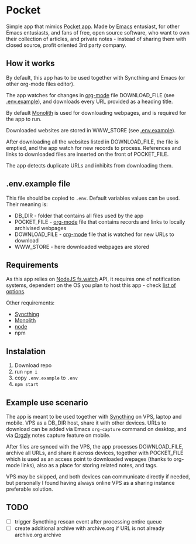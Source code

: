 # Pocket

Simple app that mimics [Pocket app](https://www.mozilla.org/en-US/firefox/pocket/). Made by [Emacs](https://www.gnu.org/software/Emacs/) entusiast, for other Emacs entusiasts, and fans of free, open source software, who want to own their collection of articles, and private notes - instead of sharing them with closed source, profit oriented 3rd party company.

## How it works

By default, this app has to be used together with Syncthing and Emacs (or other org-mode files editor).

The app watches for changes in [org-mode](https://orgmode.org/) file DOWNLOAD_FILE (see [.env.example](https://github.com/farynaio/pocket#envexample-file)), and downloads every URL provided as a heading title.

By default [Monolith](https://github.com/Y2Z/monolith) is used for downloading webpages, and is required for the app to run.

Downloaded websites are stored in WWW_STORE (see [.env.example](https://github.com/farynaio/pocket#envexample-file)).

After downloading all the websites listed in DOWNLOAD_FILE, the file is emptied, and the app watch for new records to process. References and links to downloaded files are inserted on the front of POCKET_FILE.

The app detects duplicate URLs and inhibits from downloading them.

## .env.example file

This file should be copied to `.env`. Default variables values can be used. Their meaning is:

- DB_DIR - folder that contains all files used by the app
- POCKET_FILE - [org-mode](https://orgmode.org/) file that contains records and links to locally archivised webpages
- DOWNLOAD_FILE - [org-mode](https://orgmode.org/) file that is watched for new URLs to download
- WWW_STORE - here downloaded webpages are stored

## Requirements

As this app relies on [NodeJS fs.watch](https://nodejs.org/docs/latest/api/fs.html#fswatchfilename-options-listener) API, it requires one of notification systems, dependent on the OS you plan to host this app - check [list of options](https://nodejs.org/docs/latest/api/fs.html#availability).

Other requirements:
- [Syncthing](https://syncthing.net)
- [Monolith](https://github.com/Y2Z/monolith)
- [node](https://nodejs.org)
- npm

## Instalation

1. Download repo
2. run `npm i`
3. copy `.env.example` to `.env`
4. `npm start`

## Example use scenario

The app is meant to be used together with [Syncthing](https://syncthing.net/) on VPS, laptop and  mobile. VPS as a DB_DIR host, share it with other devices. URLs to download can be added via Emacs `org-capture` command on desktop, and via [Orgzly](https://orgzly.com/) notes capture feature on mobile.

After files are synced with the VPS, the app processes DOWNLOAD_FILE, archive all URLs, and share it across devices, together with POCKET_FILE which is used as an access point to downloaded wepages (thanks to org-mode links), also as a place for storing related notes, and tags.

VPS may be skipped, and both devices can communicate directly if needed, but personally I found having always online VPS as a sharing instance preferable solution.

## TODO

- [ ] trigger Syncthing rescan event after processing entire queue
- [ ] create additional archive with archive.org if URL is not already archive.org archive